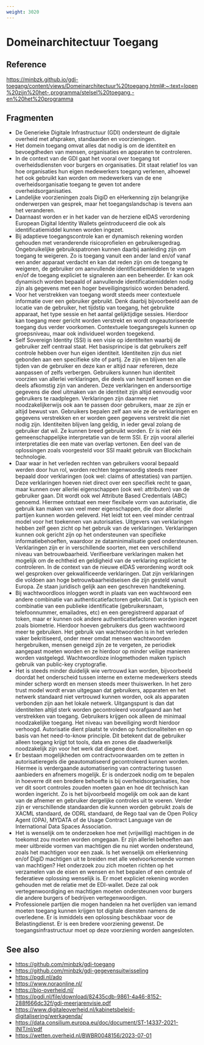 ```yaml
---
weight: 3020
---
```


# Domeinarchitectuur Toegang

## Reference
https://minbzk.github.io/gdi-toegang/content/views/Domeinarchitectuur%20toegang.html#:~:text=lopen%20zijn%20het-,programma/stelsel%20toegang,-en%20het%20programma

## Fragmenten
- De Generieke Digitale Infrastructuur (GDI) ondersteunt de digitale overheid met afspraken, standaarden en voorzieningen.
- Het domein toegang omvat alles dat nodig is om de identiteit en bevoegdheden van mensen, organisaties en apparaten te controleren.
- In de context van de GDI gaat het vooral over toegang tot overheidsdiensten voor burgers en organisaties. Dit staat relatief los van hoe organisaties hun eigen medewerkers toegang verlenen, alhoewel het ook gebruikt kan worden om medewerkers van de ene overheidsorganisatie toegang te geven tot andere overheidsorganisaties.
- Landelijke voorzieningen zoals DigiD en eHerkenning zijn belangrijke onderwerpen van gesprek, maar het toegangslandschap is tevens aan het veranderen.
- Daarnaast worden er in het kader van de herziene eIDAS verordening European Digital Identity Wallets geïntroduceerd die ook als identificatiemiddel kunnen worden ingezet.
- Bij adaptieve toegangscontrole kan er dynamisch rekening worden gehouden met veranderende risicoprofielen en gebruikersgedrag. Ongebruikelijke gebruikspatronen kunnen daarbij aanleiding zijn om toegang te weigeren. Zo is toegang vanuit een ander land en/of vanaf een ander apparaat verdacht en kan dat reden zijn om de toegang te weigeren, de gebruiker om aanvullende identificatiemiddelen te vragen en/of de toegang expliciet te signaleren aan een beheerder. Er kan ook dynamisch worden bepaald of aanvullende identificatiemiddelen nodig zijn als gegevens met een hoger beveiligingsrisico worden benaderd.
- Voor het verstrekken van toegang wordt steeds meer contextuele informatie over een gebruiker gebruikt. Denk daarbij bijvoorbeeld aan de locatie van de gebruiker, het tijdstip van toegang, het gebruikte apparaat, het type sessie en het aantal gelijktijdige sessies. Hierdoor kan toegang meer gericht worden verstrekt en wordt ongeautoriseerde toegang dus verder voorkomen. Contextuele toegangsregels kunnen op groepsniveau, maar ook individueel worden toegekend.
- Self Sovereign Identity (SSI) is een visie op identiteiten waarbij de gebruiker zelf centraal staat. Het basisprincipe is dat gebruikers zelf controle hebben over hun eigen identiteit. Identiteiten zijn dus niet gebonden aan een specifieke site of partij. Ze zijn en blijven ten alle tijden van de gebruiker en deze kan er altijd naar refereren, deze aanpassen of zelfs verbergen. Gebruikers kunnen hun identiteit voorzien van allerlei verklaringen, die deels van henzelf komen en die deels afkomstig zijn van anderen. Deze verklaringen en andersoortige gegevens die deel uitmaken van de identiteit zijn altijd eenvoudig voor gebruikers te raadplegen. Verklaringen zijn daarmee niet noodzakelijkerwijs ook aan te passen door gebruikers, maar ze zijn er altijd bewust van. Gebruikers bepalen zelf aan wie ze de verklaringen en gegevens verstrekken en er worden geen gegevens verstrekt die niet nodig zijn. Identiteiten blijven lang geldig, in ieder geval zolang de gebruiker dat wil. Ze kunnen breed gebruikt worden. Er is niet één gemeenschappelijke interpretatie van de term SSI. Er zijn vooral allerlei interpretaties die een mate van overlap vertonen. Een deel van de oplossingen zoals voorgesteld voor SSI maakt gebruik van Blockchain technologie.
- Daar waar in het verleden rechten van gebruikers vooral bepaald werden door hun rol, worden rechten tegenwoordig steeds meer bepaald door verklaringen (ook wel: claims of attestaties) van partijen. Deze verklaringen hoeven niet direct over een specifiek recht te gaan, maar kunnen over allerlei eigenschappen (ook wel: attributen) van de gebruiker gaan. Dit wordt ook wel Attribute Based Credentials (ABC) genoemd. Hiermee ontstaat een meer flexibele vorm van autorisatie, die gebruik kan maken van veel meer eigenschappen, die door allerlei partijen kunnen worden geleverd. Het leidt tot een veel minder centraal model voor het toekennen van autorisaties. Uitgevers van verklaringen hebben zelf geen zicht op het gebruik van de verklaringen. Verklaringen kunnen ook gericht zijn op het ondersteunen van specifieke informatiebehoeften, waardoor ze dataminimalisatie goed ondersteunen. Verklaringen zijn er in verschillende soorten, met een verschillend niveau van betrouwbaarheid. Verifieerbare verklaringen maken het mogelijk om de echtheid en geldigheid van de verklaring expliciet te controleren. In de context van de nieuwe eIDAS verordening wordt ook wel gesproken over gekwalificeerde verklaringen. Dat zijn verklaringen die voldoen aan hoge betrouwbaarheidseisen die zijn gesteld vanuit Europa. Ze staan juridisch gelijk aan een geschreven handtekening.
- Bij wachtwoordloos inloggen wordt in plaats van een wachtwoord een andere combinatie van authenticatiefactoren gebruikt. Dat is typisch een combinatie van een publieke identificatie (gebruikersnaam, telefoonnummer, emailadres, etc) en een geregistreerd apparaat of token, maar er kunnen ook andere authenticatiefactoren worden ingezet zoals biometrie. Hierdoor hoeven gebruikers dus geen wachtwoord meer te gebruiken. Het gebruik van wachtwoorden is in het verleden vaker bekritiseerd, onder meer omdat mensen wachtwoorden hergebruiken, mensen geneigd zijn ze te vergeten, ze periodiek aangepast moeten worden en ze hierdoor op minder veilige manieren worden vastgelegd. Wachtwoordloze inlogmethoden maken typisch gebruik van public-key cryptografie.
- Het is steeds minder duidelijk wie vertrouwd kan worden, bijvoorbeeld doordat het onderscheid tussen interne en externe medewerkers steeds minder scherp wordt en mensen steeds meer thuiswerken. In het zero trust model wordt ervan uitgegaan dat gebruikers, apparaten en het netwerk standaard niet vertrouwd kunnen worden, ook als apparaten verbonden zijn aan het lokale netwerk. Uitgangspunt is dan dat identiteiten altijd sterk worden gecontroleerd voorafgaand aan het verstrekken van toegang. Gebruikers krijgen ook alleen de minimaal noodzakelijke toegang. Het niveau van beveiliging wordt hierdoor verhoogd. Autorisatie dient plaatst te vinden op functionaliteiten en op basis van het need-to-know principle. Dit betekent dat de gebruiker alleen toegang krijgt tot tools, data en zones die daadwerkelijk noodzakelijk zijn voor het werk dat diegene doet.
- Er bestaan mogelijkheden om contractvoorwaarden om te zetten in autorisatieregels die geautomatiseerd gecontroleerd kunnen worden. Hiermee is verdergaande automatisering van contractering tussen aanbieders en afnemers mogelijk. Er is onderzoek nodig om te bepalen in hoeverre dit een bredere behoefte is bij overheidsorganisaties, hoe ver dit soort controles zouden moeten gaan en hoe dit technisch kan worden ingericht. Zo is het bijvoorbeeld mogelijk om ook aan de kant van de afnemer en gebruiker dergelijke controles uit te voeren. Verder zijn er verschillende standaarden die kunnen worden gebruikt zoals de XACML standaard, de ODRL standaard, de Rego taal van de Open Policy Agent (OPA), MYDATA of de Usage Contract Language van de International Data Spaces Association.
- Het is wenselijk om te onderzoeken hoe met (vrijwillig) machtigen in de toekomst zou moeten worden omgegaan. Er zijn allerlei behoeften aan meer uitbreide vormen van machtigen die nu niet worden ondersteund, zoals het machtigen voor een zaak. Is het wenselijk om eHerkenning en/of DigiD machtigen uit te breiden met alle veelvoorkomende vormen van machtigen? Het onderzoek zou zich moeten richten op het verzamelen van de eisen en wensen en het bepalen of een centrale of federatieve oplossing wenselijk is. Er moet expliciet rekening worden gehouden met de relatie met de EDI-wallet. Deze zal ook vertegenwoordiging en machtigen moeten ondersteunen voor burgers die andere burgers of bedrijven vertegenwoordigen.
- Professionele partijen die mogen handelen na het overlijden van iemand moeten toegang kunnen krijgen tot digitale diensten namens de overledene. Er is inmiddels een oplossing beschikbaar voor de Belastingdienst. Er is een bredere voorziening gewenst. De toegangsinfrastructuur moet op deze voorziening worden aangesloten.

## See also
- https://github.com/minbzk/gdi-toegang
- https://github.com/minbzk/gdi-gegevensuitwisseling
- https://pgdi.nl/ado
- https://www.noraonline.nl/
- https://bio-overheid.nl/
- https://pgdi.nl/file/download/82435cdb-9861-4a46-8152-288f666dc32f/gdi-meerjarenvisie.pdf
- https://www.digitaleoverheid.nl/kabinetsbeleid-digitalisering/werkagenda/
- https://data.consilium.europa.eu/doc/document/ST-14337-2021-INIT/nl/pdf
- https://wetten.overheid.nl/BWBR0048156/2023-07-01
